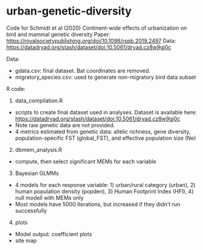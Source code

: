 # urban-genetic-diversity

Code for Schmidt et al (2020) Continent-wide effects of urbanization on bird and mammal genetic diversity
Paper: https://royalsocietypublishing.org/doi/10.1098/rspb.2019.2497
Data: https://datadryad.org/stash/dataset/doi:10.5061/dryad.cz8w9gj0c

Data:
- gdata.csv: final dataset. Bat coordinates are removed.
- migratory_species.csv: used to generate non-migratory bird data subset

R code:
1. data_compilation.R
- scripts to create final dataset used in analyses. Dataset is available here: https://datadryad.org/stash/dataset/doi:10.5061/dryad.cz8w9gj0c
- Note raw genetic data are not provided.
- 4 metrics estimated from genetic data: allelic richness, gene diversity, population-specific FST (global_FST), and effective population size (Ne) 

2. dbmem_analysis.R
- compute, then select significant MEMs for each variable

3. Bayesian GLMMs
- 4 models for each response variable: 1) urban/rural category (urban), 2) human population density (popden), 3) Human Footprint Index (HFI), 4) null modell with MEMs only
- Most models have 5000 iterations, but increased if they didn't run successfully

4. plots
- Model output: coefficient plots 
- site map

